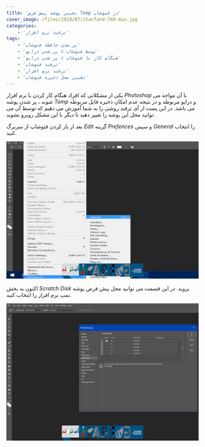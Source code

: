 ```yaml
---
title: 'تغییر پوشه پیش فرض Temp در فتوشاپ'
cover_image: /files/2018/07/itarfand-748-min.jpg
categories:
    - 'ترفند نرم افزار'
tags:
    - 'پر شدن حافظه فتوشاپ'
    - 'پر شدن درایو c توسط فتوشاپ'
    - 'پر شدن درایو c هنگام کار با فتوشاپ'
    - 'ترفند فتوشاپ'
    - 'ترفند نرم افزار'
    - 'تغییر محل ذخیره فتوشاپ'
---
```


 یکی از مشکلاتی که افراد هنگام کار کردن با نرم افزار *Photoshop* با آن مواجه می شوند ، پر شدن پوشه *Temp* و درایو مربوطه و در نتیجه عدم امکان ذخیره فایل مربوطه می باشد. در این پست از آی ترفند روشی را به شما آموزش می دهیم که توسط آن می توانید محل این پوشه را تغییر دهید تا دیگر با این مشکل روبرو نشوید.

 بعد از باز کردن فتوشاپ از سربرگ *Edit* گزینه *Prefences* و سپس *General* را انتخاب کنید.

 ![mhkarami97](/files/2018/07/itarfand-746-min.jpg)  

 اکنون به بخش *Scratch Disk* بروید. در این قسمت می توانید محل پیش فرض پوشه تمپ نرم افزار را انتخاب کنید.

 ![mhkarami97](/files/2018/07/itarfand-747-min.jpg)  
